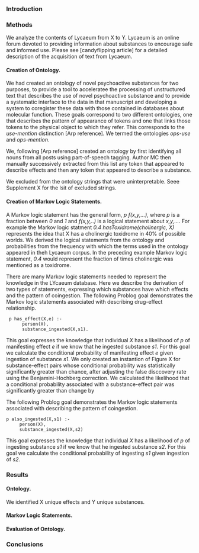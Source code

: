 ### Introduction 


### Methods

  We analyze the contents of Lycaeum from X to Y. Lycaeum is an online forum devoted to providing information about substances to encourage safe and informed use. Please see [candyflipping article] for a detailed description of the acquisition of text from Lycaeum. 
    
#### Creation of Ontology.

  We had created an ontology of novel psychoactive substances for two purposes, to provide a tool to acceleratee the processing of unstructured text that describes the use of novel psychoactive substance and to provide a systematic interface to the data in that manuscript and developing a system to coregister these data with those contained in databases about molecular function. These goals correspond to two different ontologies, one that describes the pattern of appearance of tokens and one that links those tokens to the physical object to which they refer. This corresponds to the _use-mention_ distinction [Arp reference]. We termed the ontologies _ops-use_ and _ops-mention_.
  
  We, following [Arp reference] created an ontology by first identifying all nouns from all posts using part-of-speech tagging. Author MC then manually successively extracted from this list any token that appeared to describe effects and then any token that appeared to describe a substance.  
  
  We excluded from the ontology strings that were uninterpretable. Seee Supplement X for the lsit of excluded strings.   


#### Creation of Markov Logic Statements.

   A Markov logic statement has the general form, _p f(x,y,...)_, where _p_ is a fraction between _0_ and _1_ and _f(x,y,..)_ is a logical statement about _x,y,..._. For example the Markov logic statment _0.4 hasToxidrome(cholinergic, X)_ represents the idea that X has a cholinergic toxidrome in 40% of possible worlds. We derived the logical statements from the ontology and probabilities from the frequency with which the terms used in the ontology appeared in theh Lycaeum corpus. In the preceding example Markov logic statement, _0.4_ would represent the fraction of times cholinergic was mentioned as a toxidrome. 
   
   There are many Markov logic statements needed to represent the knowledge in the LYcaeum database. Here we describe the derivation of two types of statements, expressing which substances have which effects and the pattern of coingestion. The following Problog goal demonstrates the Markov logic statements associated with describing drug-effect relationship. 
   
     p has_effect(X,e) :-
          person(X),
          substance_ingested(X,s1).
          
This goal expresses the knowledge that individual _X_ has a likelihood of _p_ of manifesting effect _e_ if we know that he ingested substance _s1_. For this goal we calculate the conditional probability of manifesting effect _e_ given ingestion of substance _s1_. We only created an instantion of Figure X for substance-effect pairs whose conditional probability was statistically significantly greater than chance, after adjusting the false disccovery rate using the Benjamini-Hochberg correction. We calculated the likelihood that a conditional probability associated with a substance-effect pair was significantly greater than change by 
   

The following Problog goal demonstrates the Markov logic statements associated with describing the pattern of coingestion.

    p also_ingested(X,s1) :-
         person(X),
         substance_ingested(X,s2)

This goal expresses the knowledge that individual _X_ has a likelihood of _p_ of ingesting  substance _s1_ if we know that he ingested substance _s2_. For this goal we calculate the conditional probability of ingesting _s1_ given ingestion of _s2_.  

### Results 

#### Ontology.  
 We identified X unique effects and Y unique substances. 

#### Markov Logic Statements.

#### Evaluation of Ontology. 

### Conclusions



